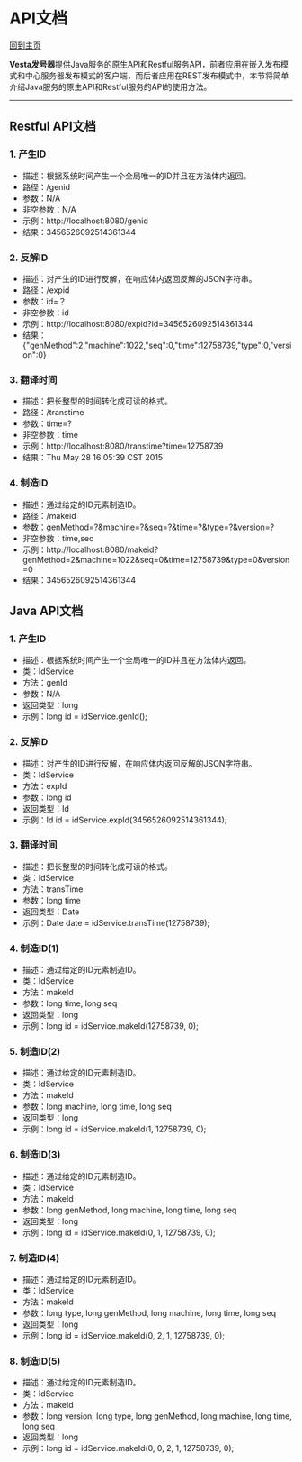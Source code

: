 # API文档

[回到主页](Vesta.html)

**Vesta发号器**提供Java服务的原生API和Restful服务API，前者应用在嵌入发布模式和中心服务器发布模式的客户端，而后者应用在REST发布模式中，本节将简单介绍Java服务的原生API和Restful服务的API的使用方法。

-------------------

## Restful API文档

### 1. 产生ID

- 描述：根据系统时间产生一个全局唯一的ID并且在方法体内返回。
- 路径：/genid
- 参数：N/A
- 非空参数：N/A
- 示例：http://localhost:8080/genid
- 结果：3456526092514361344

### 2. 反解ID

- 描述：对产生的ID进行反解，在响应体内返回反解的JSON字符串。
- 路径：/expid
- 参数：id=？
- 非空参数：id
- 示例：http://localhost:8080/expid?id=3456526092514361344
- 结果：{"genMethod":2,"machine":1022,"seq":0,"time":12758739,"type":0,"version":0}

### 3. 翻译时间

- 描述：把长整型的时间转化成可读的格式。
- 路径：/transtime
- 参数：time=?
- 非空参数：time
- 示例：http://localhost:8080/transtime?time=12758739
- 结果：Thu May 28 16:05:39 CST 2015

### 4. 制造ID

- 描述：通过给定的ID元素制造ID。
- 路径：/makeid
- 参数：genMethod=?&machine=?&seq=?&time=?&type=?&version=?
- 非空参数：time,seq
- 示例：http://localhost:8080/makeid?genMethod=2&machine=1022&seq=0&time=12758739&type=0&version=0
- 结果：3456526092514361344

## Java API文档

### 1. 产生ID

- 描述：根据系统时间产生一个全局唯一的ID并且在方法体内返回。
- 类：IdService
- 方法：genId
- 参数：N/A
- 返回类型：long
- 示例：long id = idService.genId();

### 2. 反解ID

- 描述：对产生的ID进行反解，在响应体内返回反解的JSON字符串。
- 类：IdService
- 方法：expId
- 参数：long id
- 返回类型：Id
- 示例：Id id = idService.expId(3456526092514361344);

### 3. 翻译时间

- 描述：把长整型的时间转化成可读的格式。
- 类：IdService
- 方法：transTime
- 参数：long time
- 返回类型：Date
- 示例：Date date = idService.transTime(12758739);

### 4. 制造ID(1)

- 描述：通过给定的ID元素制造ID。
- 类：IdService
- 方法：makeId
- 参数：long time, long seq
- 返回类型：long
- 示例：long id = idService.makeId(12758739, 0);

### 5. 制造ID(2)

- 描述：通过给定的ID元素制造ID。
- 类：IdService
- 方法：makeId
- 参数：long machine, long time, long seq
- 返回类型：long
- 示例：long id = idService.makeId(1, 12758739, 0);

### 6. 制造ID(3)

- 描述：通过给定的ID元素制造ID。
- 类：IdService
- 方法：makeId
- 参数：long genMethod, long machine, long time, long seq
- 返回类型：long
- 示例：long id = idService.makeId(0, 1, 12758739, 0);

### 7. 制造ID(4)

- 描述：通过给定的ID元素制造ID。
- 类：IdService
- 方法：makeId
- 参数：long type, long genMethod, long machine, long time, long seq
- 返回类型：long
- 示例：long id = idService.makeId(0, 2, 1, 12758739, 0);

### 8. 制造ID(5)

- 描述：通过给定的ID元素制造ID。
- 类：IdService
- 方法：makeId
- 参数：long version, long type, long genMethod, long machine, long time, long seq
- 返回类型：long
- 示例：long id = idService.makeId(0, 0, 2, 1, 12758739, 0);
